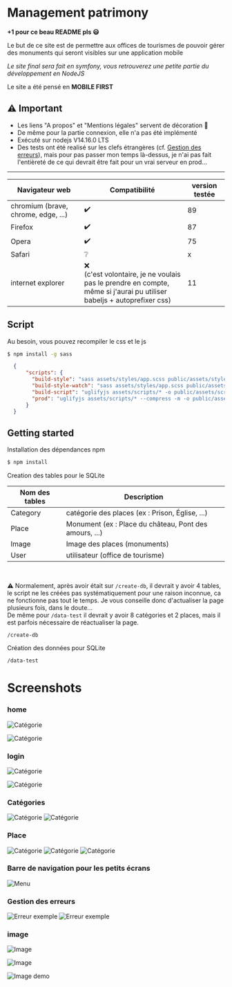# Management patrimony

**+1 pour ce beau README pls :smiley:**

Le but de ce site est de permettre aux offices de tourismes de pouvoir gérer des monuments qui seront visibles sur une application mobile

*Le site final sera fait en symfony, vous retrouverez une petite partie du développement en NodeJS*

Le site a été pensé en **MOBILE FIRST**

## :warning: Important

- Les liens "A propos" et "Mentions légales" servent de décoration :eyes:
- De même pour la partie connexion, elle n'a pas été implémenté
- Exécuté sur nodejs V14.16.0 LTS
- Des tests ont été realisé sur les clefs étrangères (cf. [Gestion des erreurs](#gestion-des-erreurs)), mais pour pas passer mon temps là-dessus, je n'ai pas fait l'entièreté de ce qui devrait être fait pour un vrai serveur en prod...

---

Navigateur web | Compatibilité | version testée
--- | --- | ---
chromium (brave, chrome, edge, ...) | :heavy_check_mark: | 89
Firefox | :heavy_check_mark: | 87
Opera | :heavy_check_mark: | 75
Safari | :grey_question: | x
internet explorer | :x: <br />(c'est volontaire, je ne voulais pas le prendre en compte,<br />même si j'aurai pu utiliser babeljs + autoprefixer css) | 11

## Script

Au besoin, vous pouvez recompiler le css et le js
```sh
$ npm install -g sass
```
```json
  {
      "scripts": {
        "build-style": "sass assets/styles/app.scss public/assets/styles/app.css",
        "build-style-watch": "sass assets/styles/app.scss public/assets/styles/app.css --watch",
        "build-script": "uglifyjs assets/scripts/* -o public/assets/scripts/dist.js",
        "prod": "uglifyjs assets/scripts/* --compress -m -o public/assets/scripts/dist.js && sass assets/styles/app.scss public/assets/styles/app.css"
      }
  }
```
  

## Getting started

Installation des dépendances npm
```sh
$ npm install
```

Creation des tables pour le SQLite

Nom des tables | Description
--- | ---
Category | catégorie des places (ex : Prison, Église, ...)
Place | Monument (ex : Place du château, Pont des amours, ...)
Image | Image des places  (monuments)
User | utilisateur (office de tourisme)
 
<br />

:warning: Normalement, après avoir était sur `/create-db`, il devrait y avoir 4 tables, le script ne les créées pas systématiquement pour une raison inconnue, ca ne fonctionne pas tout le temps. Je vous conseille donc d'actualiser la page plusieurs fois, dans le doute...<br />
De même pour `/data-test` il devrait y avoir 8 catégories et 2 places, mais il est parfois nécessaire de réactualiser la page.

```text
/create-db
```

Création des données pour SQLite

```text
/data-test
```

# Screenshots

### home

![Catégorie](https://nathan-cuvellier.fr/img/js_damas/m_home.png)

![Catégorie](https://nathan-cuvellier.fr/img/js_damas/home.png)


### login

![Catégorie](https://nathan-cuvellier.fr/img/js_damas/m_login.png)

![Catégorie](https://nathan-cuvellier.fr/img/js_damas/login.png)


### Catégories

![Catégorie](https://nathan-cuvellier.fr/img/js_damas/m_category.png)
![Catégorie](https://nathan-cuvellier.fr/img/js_damas/category.png)

### Place


![Catégorie](https://nathan-cuvellier.fr/img/js_damas/m_add_place.png)
![Catégorie](https://nathan-cuvellier.fr/img/js_damas/m_add_place_list_category.png)
![Catégorie](https://nathan-cuvellier.fr/img/js_damas/place.png)



### Barre de navigation pour les petits écrans

![Menu](https://nathan-cuvellier.fr/img/js_damas/m_menu.png)

### Gestion des erreurs

![Erreur exemple](https://nathan-cuvellier.fr/img/js_damas/error_foreign_key.png)
![Erreur exemple](https://nathan-cuvellier.fr/img/js_damas/error_foreign_key_place_category.png)

### image

![Image](https://nathan-cuvellier.fr/img/js_damas/m_images.png)

![Image](https://nathan-cuvellier.fr/img/js_damas/images.png)

![Image demo](https://nathan-cuvellier.fr/img/js_damas/image_demo.gif)


